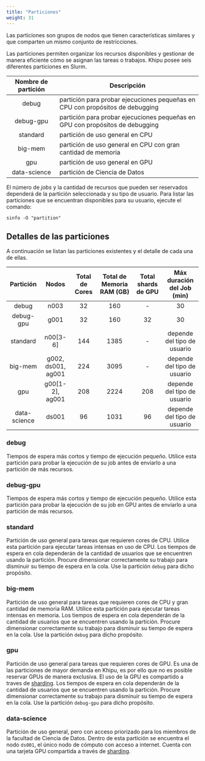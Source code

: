 ```yaml
---
title: "Particiones"
weight: 31
---
```


Las particiones son grupos de nodos que tienen características similares y que comparten un mismo conjunto de restricciones.

Las particiones permiten organizar los recursos disponibles y gestionar de manera eficiente cómo se asignan las tareas o trabajos. Khipu posee seis diferentes particiones en Slurm.

| Nombre de partición | Descripción|
| :------------------:  | ---------- |
| debug | partición para probar ejecuciones pequeñas en CPU con propósitos de debugging |
| debug-gpu | partición para probar ejecuciones pequeñas en GPU con propósitos de debugging  |
| standard | partición de uso general en CPU  |
| big-mem | partición de uso general en CPU con gran cantidad de memoria |
| gpu | partición de uso general en GPU  |
| data-science | partición de Ciencia de Datos  |


El número de *jobs* y la cantidad de recursos que pueden ser reservados dependerá de la partición seleccionada y su tipo de usuario. Para listar las particiones que se encuentran disponibles para su usuario, ejecute el comando:

```shell
sinfo -O "partition"     
```

## Detalles de las particiones

A continuación se listan las particiones existentes y el detalle de cada una de ellas.

| Partición | Nodos | Total de Cores | Total de Memoria RAM (GB) | Total shards de GPU | Máx duración del Job (min) |
| :--------:  | :--------:  |:--------------: | :-------------------------: | :-------------------: | :---: |
| debug | n003 | 32 | 160 | - | 30 |
| debug-gpu | g001 | 32 | 160 | 32 | 30 |
| standard | n00[3-6] | 144 | 1385 | - | depende del tipo de usuario |
| big-mem | g002, ds001, ag001 | 224 | 3095 | - | depende del tipo de usuario |
| gpu | g00[1-2], ag001 | 208 | 2224 | 208 | depende del tipo de usuario |
| data-science | ds001 | 96 | 1031 | 96 | depende del tipo de usuario |


### debug

Tiempos de espera más cortos y tiempo de ejecución pequeño. Utilice esta partición para probar la ejecución de su job antes de enviarlo a una partición de más recursos.

### debug-gpu

Tiempos de espera más cortos y tiempo de ejecución pequeño. Utilice esta partición para probar la ejecución de su job en GPU antes de enviarlo a una partición de más recursos.

### standard

Partición de uso general para tareas que requieren cores de CPU. Utilice esta partición para ejecutar tareas intensas en uso de CPU. Los tiempos de espera en cola dependerán de la cantidad de usuarios que se encuentren usando la partición. Procure dimensionar correctamente su trabajo para disminuir su tiempo de espera en la cola. Use la partición `debug` para dicho propósito.

### big-mem

Partición de uso general para tareas que requieren cores de CPU y gran cantidad de memoria RAM. Utilice esta partición para ejecutar tareas intensas en memoria. Los tiempos de espera en cola dependerán de la cantidad de usuarios que se encuentren usando la partición. Procure dimensionar correctamente su trabajo para disminuir su tiempo de espera en la cola. Use la partición `debug` para dicho propósito.

### gpu

Partición de uso general para tareas que requieren cores de GPU. Es una de las particiones de mayor demanda en Khipu, es por ello que no es posible reservar GPUs de manera exclusiva. El uso de la GPU es compartido a traves de [sharding](). Los tiempos de espera en cola dependerán de la cantidad de usuarios que se encuentren usando la partición. Procure dimensionar correctamente su trabajo para disminuir su tiempo de espera en la cola. Use la partición `debug-gpu` para dicho propósito.

### data-science

Partición de uso general, pero con acceso priorizado para los miembros de la facultad de Ciencia de Datos. Dentro de esta partición se encuentra el nodo `ds001`, el único nodo de cómputo con acceso a internet. Cuenta con una tarjeta GPU compartida a través de [sharding](). 